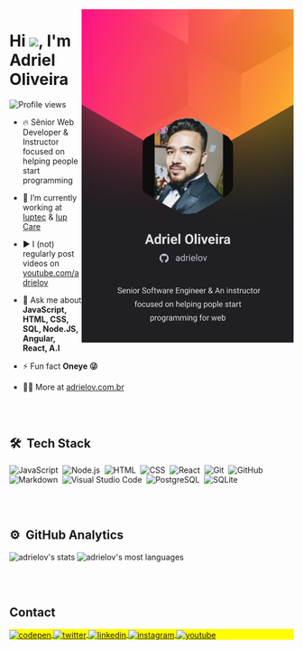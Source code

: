 <img align="right" height="590em" src="https://raw.githubusercontent.com/adrielov/adrielov/ba2d0875a6a977216817ec038824b12050b6a102/profile.svg"/>
<h1 align="left">Hi <img src="https://raw.githubusercontent.com/kaueMarques/kaueMarques/master/hi.gif" height="30px">, I'm Adriel Oliveira</h1>
<p align="left"> <img src="https://komarev.com/ghpvc/?username=adrielov&color=yellow" alt="Profile views" /> </p>

- 🔥 Sênior Web Developer & Instructor focused on helping people start programming 

- 🔭 I’m currently working at [Iuptec](iuptec.com.br) & [Iup Care](iup.care)

- ▶️ I (not) regularly post videos on [youtube.com/adrielov](https://youtube.com/adrielov)

- 💬 Ask me about **JavaScript, HTML, CSS, SQL, Node.JS, Angular, React, A.I**

- ⚡ Fun fact **Oneye 😜**

- 👨‍💻 More at [adrielov.com.br](https://adrielov.com.br)



<br><br>

## 🛠 &nbsp;Tech Stack

![JavaScript](https://img.shields.io/badge/-JavaScript-05122A?style=flat&logo=javascript)&nbsp;
![Node.js](https://img.shields.io/badge/-Node.js-05122A?style=flat&logo=node.js)&nbsp;
![HTML](https://img.shields.io/badge/-HTML-05122A?style=flat&logo=HTML5)&nbsp;
![CSS](https://img.shields.io/badge/-CSS-05122A?style=flat&logo=CSS3&logoColor=1572B6)&nbsp;
![React](https://img.shields.io/badge/-React-05122A?style=flat&logo=react)&nbsp;
![Git](https://img.shields.io/badge/-Git-05122A?style=flat&logo=git)&nbsp;
![GitHub](https://img.shields.io/badge/-GitHub-05122A?style=flat&logo=github)&nbsp;
![Markdown](https://img.shields.io/badge/-Markdown-05122A?style=flat&logo=markdown)&nbsp;
![Visual Studio Code](https://img.shields.io/badge/-Visual%20Studio%20Code-05122A?style=flat&logo=visual-studio-code&logoColor=007ACC)&nbsp;
![PostgreSQL](https://img.shields.io/badge/-PostgreSQL-05122A?style=flat&logo=postgresql)&nbsp;
![SQLite](https://img.shields.io/badge/-SQLite-05122A?style=flat&logo=sqlite)&nbsp;

<br><br>

## ⚙️ &nbsp;GitHub Analytics

<p align="left">
<img width="420px" src="https://github-readme-stats.vercel.app/api?username=adrielov&show_icons=true" alt="adrielov's stats"/>
<img width="380px" src="https://github-readme-stats.vercel.app/api/top-langs/?username=adrielov&layout=compact" alt="adrielov's most languages"/>
</p>


<br><br>

## Contact

<p align="left" style="background:yellow">
<a href="https://codepen.io/adrielov" target="_blank">
  <img align="center" src="https://img.shields.io/badge/-adrielov-05122A?style=flat&logo=codepen" alt="codepen"/>
</a>
<a href="https://twitter.com/adrielov" target="_blank">
  <img align="center" src="https://img.shields.io/badge/-adrielov-05122A?style=flat&logo=twitter" alt="twitter"/>  
</a>
<a href="https://linkedin.com/in/adrielov" target="_blank">
  <img align="center" src="https://img.shields.io/badge/-adrielov-05122A?style=flat&logo=linkedin" alt="linkedin"/>
</a>
<a href="https://instagram.com/adrielov" target="_blank">
 <img align="center" src="https://img.shields.io/badge/-adrielov-05122A?style=flat&logo=instagram" alt="instagram"/>
</a>
<a href="https://youtube.com/adrielov" target="_blank">
 <img align="center" src="https://img.shields.io/badge/-adrielov-05122A?style=flat&logo=youtube" alt="youtube"/>
</a>
</p>

<!--

<img width="490em" src="https://github-readme-twitter-gazf.vercel.app/api?id=adrielov&layout=wide&show_reply=off&show_retweet=off" />


**adrielov/adrielov** is a ✨ _special_ ✨ repository because its `README.md` (this file) appears on your GitHub profile.

Here are some ideas to get you started:

- 🔭 I’m currently working on ...
- 🌱 I’m currently learning ...
- 👯 I’m looking to collaborate on ...
- 🤔 I’m looking for help with ...
- 💬 Ask me about ...
- 📫 How to reach me: ...
- 😄 Pronouns: ...
- ⚡ Fun fact: ...
-->
